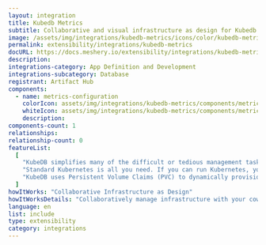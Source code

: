 ```yaml
---
layout: integration
title: Kubedb Metrics
subtitle: Collaborative and visual infrastructure as design for Kubedb Metrics
image: /assets/img/integrations/kubedb-metrics/icons/color/kubedb-metrics-color.svg
permalink: extensibility/integrations/kubedb-metrics
docURL: https://docs.meshery.io/extensibility/integrations/kubedb-metrics
description:
integrations-category: App Definition and Development
integrations-subcategory: Database
registrant: Artifact Hub
components:
  - name: metrics-configuration
    colorIcon: assets/img/integrations/kubedb-metrics/components/metrics-configuration/icons/color/metrics-configuration-color.svg
    whiteIcon: assets/img/integrations/kubedb-metrics/components/metrics-configuration/icons/white/metrics-configuration-white.svg
    description:
components-count: 1
relationships:
relationship-count: 0
featureList:
  [
    "KubeDB simplifies many of the difficult or tedious management tasks of running a production grade databases on private and public clouds. Maintain one stack for all your stateless and stateful applications and simplify the operational complexity.",
    "Standard Kubernetes is all you need. If you can run Kubernetes, you can provision and manage databases using KubeDB. Use standard Kubernetes CLI and API to provision and manage databases.",
    "KubeDB uses Persistent Volume Claims (PVC) to dynamically provision disks for database instances. Using appropriately defined StorageClasses, KubeDB provisioned database instances are designed to scale from small development workloads up to performance-intensive workloads on private and public cloud environments.",
  ]
howItWorks: "Collaborative Infrastructure as Design"
howItWorksDetails: "Collaboratively manage infrastructure with your coworkers synchronously sharing the same designs."
language: en
list: include
type: extensibility
category: integrations
---
```

